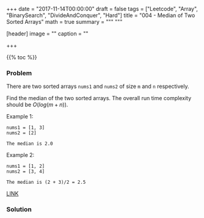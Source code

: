 +++
date = "2017-11-14T00:00:00"
draft = false
tags = ["Leetcode", "Array", "BinarySearch", "DivideAndConquer", "Hard"]
title = "004 - Median of Two Sorted Arrays"
math = true
summary = """ """

[header]
image = ""
caption = ""

+++

{{% toc %}}

### Problem

There are two sorted arrays `nums1` and `nums2` of size `m` and `n` respectively.

Find the median of the two sorted arrays. The overall run time complexity should be $O(log(m+n))$.

Example 1:

    nums1 = [1, 3]
    nums2 = [2]

    The median is 2.0

Example 2:

    nums1 = [1, 2]
    nums2 = [3, 4]

    The median is (2 + 3)/2 = 2.5


[LINK](https://leetcode.com/problems/median-of-two-sorted-arrays/description/)

### Solution

